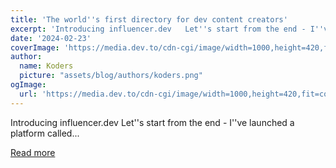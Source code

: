 ```yaml
---
title: 'The world''s first directory for dev content creators'
excerpt: 'Introducing influencer.dev   Let''s start from the end - I''ve launched a platform called...'
date: '2024-02-23'
coverImage: 'https://media.dev.to/cdn-cgi/image/width=1000,height=420,fit=cover,gravity=auto,format=auto/https%3A%2F%2Fdev-to-uploads.s3.amazonaws.com%2Fuploads%2Farticles%2Fbsbmxqhbffj7rt591meg.png'
author:
  name: Koders
  picture: "assets/blog/authors/koders.png"
ogImage:
  url: 'https://media.dev.to/cdn-cgi/image/width=1000,height=420,fit=cover,gravity=auto,format=auto/https%3A%2F%2Fdev-to-uploads.s3.amazonaws.com%2Fuploads%2Farticles%2Fbsbmxqhbffj7rt591meg.png'
---
```


Introducing influencer.dev   Let''s start from the end - I''ve launched a platform called...

[Read more](https://dev.to/zevireinitz/the-worlds-first-directory-for-dev-content-creators-p77)
